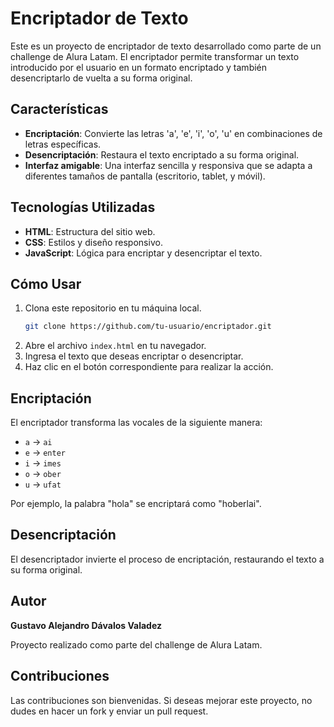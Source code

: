 # Encriptador de Texto

Este es un proyecto de encriptador de texto desarrollado como parte de un challenge de Alura Latam. El encriptador permite transformar un texto introducido por el usuario en un formato encriptado y también desencriptarlo de vuelta a su forma original.

## Características

- **Encriptación**: Convierte las letras 'a', 'e', 'i', 'o', 'u' en combinaciones de letras específicas.
- **Desencriptación**: Restaura el texto encriptado a su forma original.
- **Interfaz amigable**: Una interfaz sencilla y responsiva que se adapta a diferentes tamaños de pantalla (escritorio, tablet, y móvil).

## Tecnologías Utilizadas

- **HTML**: Estructura del sitio web.
- **CSS**: Estilos y diseño responsivo.
- **JavaScript**: Lógica para encriptar y desencriptar el texto.

## Cómo Usar

1. Clona este repositorio en tu máquina local.
   ```bash
   git clone https://github.com/tu-usuario/encriptador.git
   ```
2. Abre el archivo `index.html` en tu navegador.
3. Ingresa el texto que deseas encriptar o desencriptar.
4. Haz clic en el botón correspondiente para realizar la acción.

## Encriptación

El encriptador transforma las vocales de la siguiente manera:

- `a` -> `ai`
- `e` -> `enter`
- `i` -> `imes`
- `o` -> `ober`
- `u` -> `ufat`

Por ejemplo, la palabra "hola" se encriptará como "hoberlai".

## Desencriptación

El desencriptador invierte el proceso de encriptación, restaurando el texto a su forma original.

## Autor

**Gustavo Alejandro Dávalos Valadez**

Proyecto realizado como parte del challenge de Alura Latam.

## Contribuciones

Las contribuciones son bienvenidas. Si deseas mejorar este proyecto, no dudes en hacer un fork y enviar un pull request.

